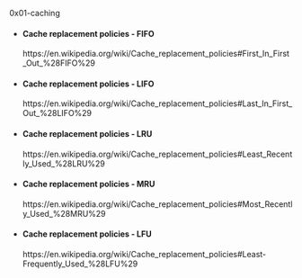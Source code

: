 0x01-caching
<ul>
 <li><h4>Cache replacement policies - FIFO</h4>
 <a>https://en.wikipedia.org/wiki/Cache_replacement_policies#First_In_First_Out_%28FIFO%29</a>
</li>
<li><h4>Cache replacement policies - LIFO</h4>
 <a>https://en.wikipedia.org/wiki/Cache_replacement_policies#Last_In_First_Out_%28LIFO%29</a>
</li>
<li><h4>Cache replacement policies - LRU</h4>
 <a>https://en.wikipedia.org/wiki/Cache_replacement_policies#Least_Recently_Used_%28LRU%29</a>
</li>
<li>
<h4>Cache replacement policies - MRU</h4>
<a>https://en.wikipedia.org/wiki/Cache_replacement_policies#Most_Recently_Used_%28MRU%29</a>
</li>
<li>
<h4>Cache replacement policies - LFU</h4>
<a>https://en.wikipedia.org/wiki/Cache_replacement_policies#Least-Frequently_Used_%28LFU%29</a>
</li>
</ul>

